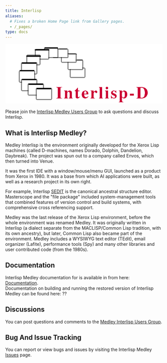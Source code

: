 ```yaml
---
title: Interlisp
aliases:
  # Fixes a broken Home Page link from Gallery pages.
  - /_pages/
type: docs
---
```


![Interlisp logo -- A semi-circle of screens with the words Interlisp-D in the lower righthand corner](/Resources/Interlisp-D.png)

Please join the [Interlisp Medley Users Group](https://groups.google.com/g/interlisp) to ask
questions and discuss Interlisp.

## What is Interlisp Medley?

Medley Interlisp is the environment originally developed for the Xerox Lisp machines (called D-machines, names Dorado, Dolphin, Dandelion, Daybreak). The project was spun out to a company called Envos, which then turned into Venue.

It was the first IDE with a window/mouse/menu GUI, launched as a product from Xerox in 1980. It was a base from which AI applications were built, as well as a research project in its own right.

For example, Interlisp [SEDIT](https://www.youtube.com/watch?v=2qsmF8HHskg) is the canonical ancestral structure editor. Masterscope and the "file package" included system-management tools that combined features of version control and build systems, with comprehensive cross referencing support.

Medley was the last release of the Xerox Lisp environment, before the whole environment was renamed Medley. It was originally written in Interlisp (a dialect separate from the MACLISP/Common Lisp tradition, with its own ancestry), but later, Common Lisp also became part of the environment. Medley includes a WYSIWYG text editor (TEdit), email organizer (Lafite), performance tools (Spy) and many other libraries and user contributed code (from the 1980s).

## Documentation

Interlisp Medley documentation for is available in from here: [Documentation](/documentation).  
Documentation on building and running the restored version of Interlisp Medley can be found here: ??

## Discussions

You can post questions and comments to the [Medley Interlisp Users Group](mailto:interlisp@googlegroups.com).

## Bug And Issue Tracking

You can report or view bugs and issues by visiting the Interlisp Medley [Issues](https://github.com/Interlisp/medley/issues) page.

